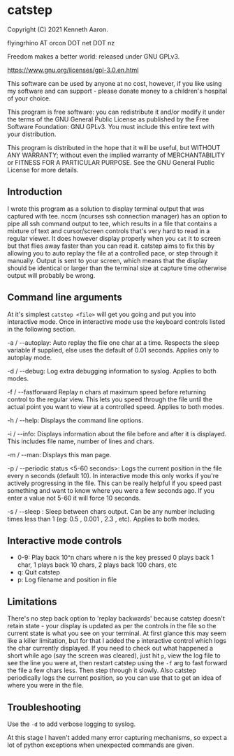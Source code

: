 catstep
=======


Copyright (C) 2021 Kenneth Aaron.

flyingrhino AT orcon DOT net DOT nz

Freedom makes a better world: released under GNU GPLv3.

https://www.gnu.org/licenses/gpl-3.0.en.html

This software can be used by anyone at no cost, however, if you like
using my software and can support - please donate money to a
children's hospital of your choice.

This program is free software: you can redistribute it and/or modify
it under the terms of the GNU General Public License as published by
the Free Software Foundation:
GNU GPLv3. You must include this entire text with your distribution.

This program is distributed in the hope that it will be useful,
but WITHOUT ANY WARRANTY; without even the implied warranty of
MERCHANTABILITY or FITNESS FOR A PARTICULAR PURPOSE.
See the GNU General Public License for more details.


Introduction
------------

I wrote this program as a solution to display terminal output that was
captured with tee.
nccm (ncurses ssh connection manager) has an option to pipe all ssh
command output to tee, which results in a file that contains a
mixture of text and cursor/screen controls that's very hard to read in
a regular viewer. It does however display properly when you `cat` it to
screen but that flies away faster than you can read it.
catstep aims to fix this by allowing you to auto replay the file at a
controlled pace, or step through it manually.
Output is sent to your screen, which means that the display should be
identical or larger than the terminal size at capture time otherwise
output will probably be wrong.


Command line arguments
----------------------

At it's simplest `catstep <file>` will get you going and put you into
interactive mode. Once in interactive mode use the keyboard controls
listed in the following section.

-a / --autoplay:
Auto replay the file one char at a time.
Respects the sleep variable if supplied, else uses the default of
0.01 seconds. Applies only to autoplay mode.

-d / --debug:
Log extra debugging information to syslog. Applies to both modes.

-f / --fastforward <chars>
Replay n chars at maximum speed before returning control to the regular
view. This lets you speed through the file until the actual point you
want to view at a controlled speed. Applies to both modes.

-h / --help:
Displays the command line options.

-i / --info:
Displays information about the file before and after it is displayed.
This includes file name, number of lines and chars.

-m / --man:
Displays this man page.

-p / --periodic status <5-60 seconds>:
Logs the current position in the file every n seconds (default 10).
In interactive mode this only works if you're actively progressing in the file.
This can be really helpful if you speed past something and want to know where
you were a few seconds ago.
If you enter a value not 5-60 it will force 10 seconds.

-s / --sleep <seconds>:
Sleep <seconds> between chars output. Can be any number including
times less than 1 (eg: 0.5 , 0.001 , 2.3 , etc).
Applies to both modes.


Interactive mode controls
-------------------------

- 0-9:                Play back 10^n chars where n is the key pressed
                      0 plays back 1 char, 1 plays back 10 chars,
                      2 plays back 100 chars, etc
- q:                  Quit catstep
- p:                  Log filename and position in file


Limitations
-----------

There's no step back option to 'replay backwards' because catstep
doesn't retain state - your display is updated as per the controls in
the file so the current state is what you see on your terminal. At first
glance this may seem like a killer limitation, but for that I added
the `p` interactive control which logs the char currently displayed.
If you need to check out what happened a short while ago (say the screen
was cleared), just hit `p`, view the log file to see the line you were at,
then restart catstep using the `-f` arg to fast forward the file a few
chars less. Then step through it slowly.
Also catstep periodically logs the current position, so you can use that
to get an idea of where you were in the file.


Troubleshooting
---------------

Use the `-d` to add verbose logging to syslog.

At this stage I haven't added many error capturing mechanisms, so expect
a lot of python exceptions when unexpected commands are given.


